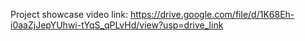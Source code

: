 Project showcase video link: https://drive.google.com/file/d/1K68Eh-i0aaZjJepYUhwi-tYqS_qPLvHd/view?usp=drive_link
